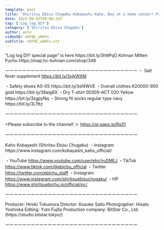 ```yaml
---
template: post
title: 'Shiritsu Ebisu Chugaku Kobayashi Kaho, Buy at a home center! Preparing to replace the wallpaper! [DIY]'
date: 2022-06-03T09:00:33Z
tag: ['Log log DIY']
category: ['Shiritsu Ebisu Chugaku']
author: auto 
videoID: nKF0E_w6KFo
subTitle: nKF0E_w6KFo.vtt
---
```

<Midori Anzen Official Mail Order Site>
"Log log DIY special page" is here
https://bit.ly/3httPqG

<Cooperating stores>
Kohnan Mitten Fuchu
https://map.hc-kohnan.com/shop/348

ーーーーーーーーーーーーーーーーーーーーーーーーーーーーーーー
<Products introduced this time>
・ Salt fever supplement
https://bit.ly/3yjkWXM

<What I used this time>
・Safety shoes AS-05
https://bit.ly/3sf4WVE
・Overall clothes K20000-900 gold
https://bit.ly/38aig6X
・Dry T-shirt 00300-ACT 020 Yellow
https://bit.ly/3sgpyNq
・Strong fit socks regular type navy
https://bit.ly/3LTttz

ーーーーーーーーーーーーーーーーーーーーーーーーーーーーーーー

<Please subscribe to the channel! ＞
https://qr.paps.jp/RsS1

ーーーーーーーーーーーーーーーーーーーーーーーーーーーーーーー

<performer>
Kaho Kobayashi (Shiritsu Ebisu Chugaku)
・Instagram
https://www.instagram.com/kobayashi_kaho_official/

・YouTube
https://www.youtube.com/user/ebichuSMEJ
・TikTok
https://www.tiktok.com/@ebichu_official
・Twitter
https://twitter.com/ebichu_staff
・Instagram
https://www.instagram.com/shiritsuebisuchugaku/
・HP
https://www.shiritsuebichu.jp/official/pc/

ーーーーーーーーーーーーーーーーーーーーーーーーーーーーーーー

<Production staff>
Producer: Hiroki Tokumura
Director: Kosuke Saito
Photographer: Hisato Yoshioka
Editing: Yuto Fujita
Production company: BitStar Co., Ltd. (https://studio.bitstar.tokyo/)

ーーーーーーーーーーーーーーーーーーーーーーーーーーーーーーー
